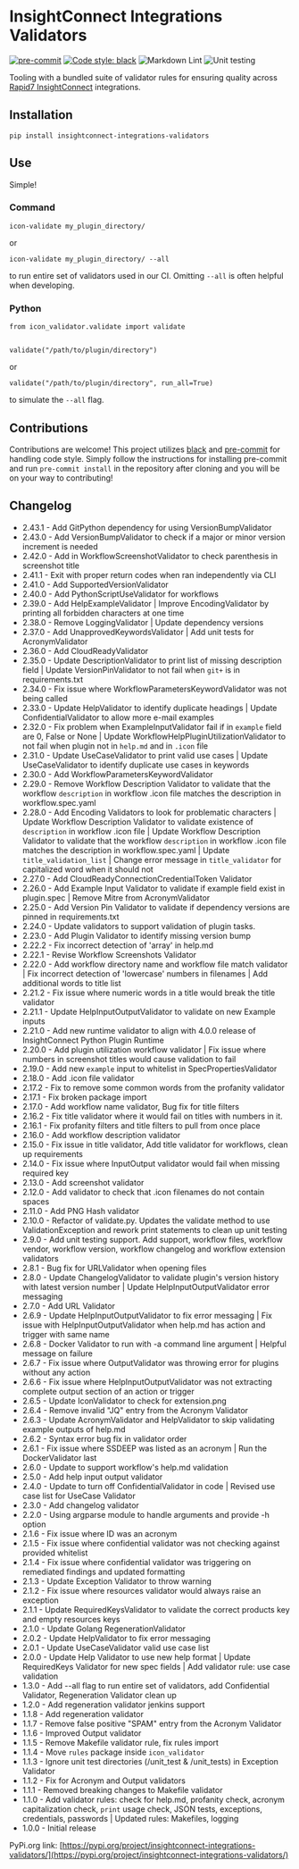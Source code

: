 
# InsightConnect Integrations Validators

[![pre-commit](https://img.shields.io/badge/pre--commit-enabled-brightgreen?logo=pre-commit&logoColor=white)](https://github.com/pre-commit/pre-commit)
[![Code style: black](https://img.shields.io/badge/code%20style-black-000000.svg)](https://github.com/psf/black)
![Markdown Lint](https://github.com/rapid7/icon-integrations-validators/workflows/Markdown%20Lint/badge.svg)
![Unit testing](https://github.com/rapid7/icon-integrations-validators/workflows/Unit%20testing/badge.svg)

Tooling with a bundled suite of validator rules for
ensuring quality across
[Rapid7 InsightConnect](https://www.rapid7.com/products/insightconnect/) integrations.

## Installation

```
pip install insightconnect-integrations-validators
```

## Use

Simple!

### Command

```
icon-validate my_plugin_directory/
```

or

```
icon-validate my_plugin_directory/ --all
```

to run entire set of validators used in our CI.
Omitting `--all` is often helpful when developing.

### Python

```
from icon_validator.validate import validate


validate("/path/to/plugin/directory")
```

or

```
validate("/path/to/plugin/directory", run_all=True)
```

to simulate the `--all` flag.

## Contributions

Contributions are welcome! This project utilizes [black](https://github.com/psf/black)
and [pre-commit](https://pre-commit.com/) for handling code
style. Simply follow the instructions for installing pre-commit and 
run `pre-commit install` in the repository after cloning and you will
be on your way to contributing!

## Changelog

* 2.43.1 - Add GitPython dependency for using VersionBumpValidator 
* 2.43.0 - Add VersionBumpValidator to check if a major or minor version increment is needed
* 2.42.0 - Add in WorkflowScreenshotValidator to check parenthesis in screenshot title
* 2.41.1 - Exit with proper return codes when ran independently via CLI 
* 2.41.0 - Add SupportedVersionValidator
* 2.40.0 - Add PythonScriptUseValidator for workflows
* 2.39.0 - Add HelpExampleValidator | Improve EncodingValidator by printing all forbidden characters at one time
* 2.38.0 - Remove LoggingValidator | Update dependency versions
* 2.37.0 - Add UnapprovedKeywordsValidator | Add unit tests for AcronymValidator
* 2.36.0 - Add CloudReadyValidator
* 2.35.0 - Update DescriptionValidator to print list of missing description field | Update VersionPinValidator to not fail when `git+` is in requirements.txt
* 2.34.0 - Fix issue where WorkflowParametersKeywordValidator was not being called
* 2.33.0 - Update HelpValidator to identify duplicate headings | Update ConfidentialValidator to allow more e-mail examples
* 2.32.0 - Fix problem when ExampleInputValidator fail if in `example` field are 0, False or None | Update WorkflowHelpPluginUtilizationValidator to not fail when plugin not in `help.md` and in `.icon` file
* 2.31.0 - Update UseCaseValidator to print valid use cases | Update UseCaseValidator to identify duplicate use cases in keywords
* 2.30.0 - Add WorkflowParametersKeywordValidator
* 2.29.0 - Remove Workflow Description Validator to validate that the workflow `description` in workflow .icon file matches the description in workflow.spec.yaml
* 2.28.0 - Add Encoding Validators to look for problematic characters | Update Workflow Description Validator to validate existence of `description` in workflow .icon file | Update Workflow Description Validator to validate that the workflow `description` in workflow .icon file matches the description in workflow.spec.yaml | Update `title_validation_list` | Change error message in `title_validator` for capitalized word when it should not
* 2.27.0 - Add CloudReadyConnectionCredentialToken Validator
* 2.26.0 - Add Example Input Validator to validate if example field exist in plugin.spec | Remove Mitre from AcronymValidator
* 2.25.0 - Add Version Pin Validator to validate if dependency versions are pinned in requirements.txt
* 2.24.0 - Update validators to support validation of plugin tasks.
* 2.23.0 - Add Plugin Validator to identify missing version bump
* 2.22.2 - Fix incorrect detection of 'array' in help.md
* 2.22.1 - Revise Workflow Screenshots Validator
* 2.22.0 - Add workflow directory name and workflow file match validator | Fix incorrect detection of 'lowercase' numbers in filenames | Add additional words to title list
* 2.21.2 - Fix issue where numeric words in a title would break the title validator
* 2.21.1 - Update HelpInputOutputValidator to validate on new Example inputs
* 2.21.0 - Add new runtime validator to align with 4.0.0 release of InsightConnect Python Plugin Runtime 
* 2.20.0 - Add plugin utilization workflow validator | Fix issue where numbers in screenshot titles would cause validation to fail
* 2.19.0 - Add new `example` input to whitelist in SpecPropertiesValidator
* 2.18.0 - Add .icon file validator
* 2.17.2 - Fix to remove some common words from the profanity validator
* 2.17.1 - Fix broken package import
* 2.17.0 - Add workflow name validator, Bug fix for title filters
* 2.16.2 - Fix title validator where it would fail on titles with numbers in it.
* 2.16.1 - Fix profanity filters and title filters to pull from once place
* 2.16.0 - Add workflow description validator
* 2.15.0 - Fix issue in title validator, Add title validator for workflows, clean up requirements
* 2.14.0 - Fix issue where InputOutput validator would fail when missing required key
* 2.13.0 - Add screenshot validator
* 2.12.0 - Add validator to check that .icon filenames do not contain spaces
* 2.11.0 - Add PNG Hash validator
* 2.10.0 - Refactor of validate.py. Updates the validate method to use ValidationException and rework print statements to clean up unit testing
* 2.9.0 - Add unit testing support. Add support, workflow files, workflow vendor, workflow version, workflow changelog and workflow extension validators
* 2.8.1 - Bug fix for URLValidator when opening files
* 2.8.0 - Update ChangelogValidator to validate plugin's version history with latest version number |
Update HelpInputOutputValidator error messaging
* 2.7.0 - Add URL Validator
* 2.6.9 - Update HelpInputOutputValidator to fix error messaging |
Fix issue with HelpInputOutputValidator when help.md has action and trigger with same name
* 2.6.8 - Docker Validator to run with -a command line argument | Helpful message on failure
* 2.6.7 - Fix issue where OutputValidator was throwing error for plugins without any action
* 2.6.6 - Fix issue where HelpInputOutputValidator was not extracting complete output section of an action or trigger
* 2.6.5 - Update IconValidator to check for extension.png
* 2.6.4 - Remove invalid "JQ" entry from the Acronym Validator
* 2.6.3 - Update AcronymValidator and HelpValidator to skip validating example outputs of help.md
* 2.6.2 - Syntax error bug fix in validator order
* 2.6.1 - Fix issue where SSDEEP was listed as an acronym | Run the DockerValidator last
* 2.6.0 - Update to support workflow's help.md validation
* 2.5.0 - Add help input output validator
* 2.4.0 - Update to turn off ConfidentialValidator in code | Revised use case list 
for UseCase Validator
* 2.3.0 - Add changelog validator
* 2.2.0 - Using argparse module to handle arguments and provide -h option
* 2.1.6 - Fix issue where ID was an acronym
* 2.1.5 - Fix issue where confidential validator was not checking against provided whitelist
* 2.1.4 - Fix issue where confidential validator was triggering on remediated findings and updated formatting
* 2.1.3 - Update Exception Validator to throw warning
* 2.1.2 - Fix issue where resources validator would always raise an exception
* 2.1.1 - Update RequiredKeysValidator to validate the correct products key and empty resources keys
* 2.1.0 - Update Golang RegenerationValidator
* 2.0.2 - Update HelpValidator to fix error messaging
* 2.0.1 - Update UseCaseValidator valid use case list
* 2.0.0 - Update Help Validator to use new help format |
Update RequiredKeys Validator for new spec fields |
Add validator rule: use case validation
* 1.3.0 - Add --all flag to run entire set of validators,
add Confidential Validator, Regeneration Validator clean up
* 1.2.0 - Add regeneration validator jenkins support
* 1.1.8 - Add regeneration validator
* 1.1.7 - Remove false positive "SPAM" entry from the Acronym Validator
* 1.1.6 - Improved Output validator
* 1.1.5 - Remove Makefile validator rule, fix rules import
* 1.1.4 - Move `rules` package inside `icon_validator`
* 1.1.3 - Ignore unit test directories (/unit_test & /unit_tests) in Exception Validator
* 1.1.2 - Fix for Acronym and Output validators
* 1.1.1 - Removed breaking changes to Makefile validator
* 1.1.0 - Add validator rules: check for help.md, profanity check,
acronym capitalization check,
`print` usage check, JSON tests, exceptions, credentials, passwords
| Updated rules: Makefiles, logging
* 1.0.0 - Initial release

PyPi.org link: [https://pypi.org/project/insightconnect-integrations-validators/](https://pypi.org/project/insightconnect-integrations-validators/)
